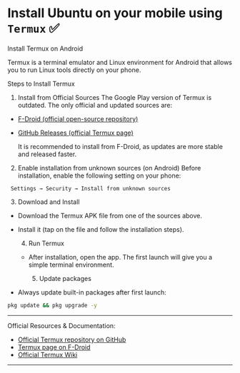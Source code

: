 # Install Ubuntu on your mobile using `Termux` ✅


Install Termux on Android

Termux is a terminal emulator and Linux environment for Android that allows you to run Linux tools directly on your phone.

Steps to Install Termux

1. Install from Official Sources
The Google Play version of Termux is outdated. The only official and updated sources are:
- [F-Droid (official open-source repository)](https://f-droid.org/packages/com.termux/)
- [GitHub Releases (official Termux page)](https://github.com/termux/termux-app/releases)

  It is recommended to install from F-Droid, as updates are more stable and released faster.

2. Enable installation from unknown sources (on Android)
  Before installation, enable the following setting on your phone:
```
 Settings → Security → Install from unknown sources 
```

3. Download and Install
   
- Download the Termux APK file from one of the sources above.
- Install it (tap on the file and follow the installation steps).

  4. Run Termux

  - After installation, open the app. The first launch will give you a simple terminal environment.
 
    5. Update packages

- Always update built-in packages after first launch:

```bash
pkg update && pkg upgrade -y
```

---
Official Resources & Documentation:

- [Official Termux repository on GitHub](https://github.com/termux/termux-app)
- [Termux page on F-Droid](https://f-droid.org/packages/com.termux/)
- [Official Termux Wiki](https://wiki.termux.com/wiki/Main_Page)

---











